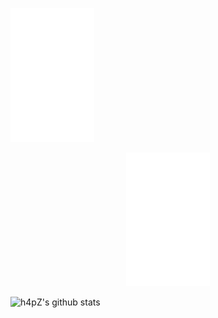 [![homepage][1]][2]

[1]:  ./logo.png
[2]:  https://www.h4pz.co "Redirect to homepage"

<a href="https://www.h4pz.co/">
  <p align="center">
    <img src="https://raw.githubusercontent.com/h4pZ/h4pZ/master/logo.png">
  </p>
</a>

![h4pZ's github stats](https://github-readme-stats.vercel.app/api?username=h4pz&show_icons=true&title_color=ffffff&text_color=79acf3&icon_color=8a8a8a&bg_color=0d1117)
